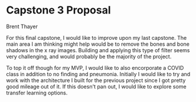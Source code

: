 # Capstone 3 Proposal

Brent Thayer


For this final capstone, I would like to improve upon my last capstone.  The main area I am thinking might help would be to remove the bones and bone shadows in the x ray images.  Building and applying this type of filter seems very challenging, and would probably be the majority of the project.  

To top it off though for my MVP, I would like to also encorporate a COVID class in addition to no finding and pneumonia.  Initially I would like to try and work with the architecture I built for the previous project since I got pretty good mileage out of it.  If this doesn't pan out, I would like to explore some transfer learning options.

